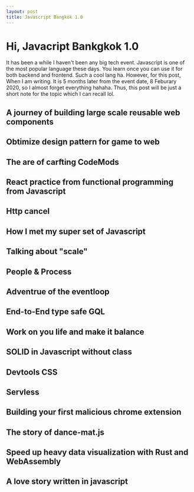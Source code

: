 ```yaml
---
layout: post
title: Javascript Bangkok 1.0
---
```


# Hi, Javacript Bankgkok 1.0

It has been a while I haven't been any big tech event. Javascript is one of the most popular language these days. You learn once you can use it for both backend and frontend. Such a cool lang ha. However, for this post, When I am writing. It is 5 months later from the event date, 8 Feburary 2020, so I almost forget everything hahaha. Thus, this post will be just a short note for the topic which I can recall lol.

## A journey of building large scale reusable web components

## Obtimize design pattern for game to web

## The are of carfting CodeMods

## React practice from functional programming from Javascript

## Http cancel

## How I met my super set of Javascript

## Talking about "scale"

## People & Process

## Adventrue of the eventloop

## End-to-End type safe GQL

## Work on you life and make it balance

## SOLID in Javascript without class

## Devtools CSS

## Servless

## Building your first malicious chrome extension

## The story of dance-mat.js

## Speed up heavy data visualization with Rust and WebAssembly

## A love story written in javascript
